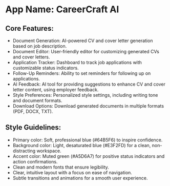 # **App Name**: CareerCraft AI

## Core Features:

- Document Generation: AI-powered CV and cover letter generation based on job description.
- Document Editor: User-friendly editor for customizing generated CVs and cover letters.
- Application Tracker: Dashboard to track job applications with customizable status indicators.
- Follow-Up Reminders: Ability to set reminders for following up on applications.
- AI Feedback: AI tool for providing suggestions to enhance CV and cover letter content, using employer feedback.
- Style Preferences: Personalized style settings, including writing tone and document formats.
- Download Options: Download generated documents in multiple formats (PDF, DOCX, TXT).

## Style Guidelines:

- Primary color: Soft, professional blue (#64B5F6) to inspire confidence.
- Background color: Light, desaturated blue (#E3F2FD) for a clean, non-distracting workspace.
- Accent color: Muted green (#A5D6A7) for positive status indicators and action confirmations.
- Clean and modern fonts that ensure legibility.
- Clear, intuitive layout with a focus on ease of navigation.
- Subtle transitions and animations for a smooth user experience.